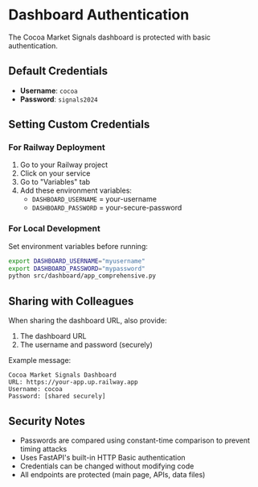 # Dashboard Authentication

The Cocoa Market Signals dashboard is protected with basic authentication.

## Default Credentials

- **Username**: `cocoa`
- **Password**: `signals2024`

## Setting Custom Credentials

### For Railway Deployment

1. Go to your Railway project
2. Click on your service
3. Go to "Variables" tab
4. Add these environment variables:
   - `DASHBOARD_USERNAME` = your-username
   - `DASHBOARD_PASSWORD` = your-secure-password

### For Local Development

Set environment variables before running:

```bash
export DASHBOARD_USERNAME="myusername"
export DASHBOARD_PASSWORD="mypassword"
python src/dashboard/app_comprehensive.py
```

## Sharing with Colleagues

When sharing the dashboard URL, also provide:
1. The dashboard URL
2. The username and password (securely)

Example message:
```
Cocoa Market Signals Dashboard
URL: https://your-app.up.railway.app
Username: cocoa
Password: [shared securely]
```

## Security Notes

- Passwords are compared using constant-time comparison to prevent timing attacks
- Uses FastAPI's built-in HTTP Basic authentication
- Credentials can be changed without modifying code
- All endpoints are protected (main page, APIs, data files)